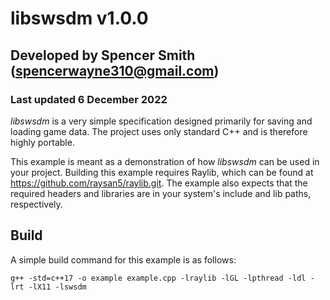 # libswsdm v1.0.0
## Developed by Spencer Smith (spencerwayne310@gmail.com)
### Last updated 6 December 2022

*libswsdm* is a very simple specification designed primarily for saving and loading game data. The project uses only standard C++ and is therefore highly portable. 

This example is meant as a demonstration of how *libswsdm* can be used in your project. Building this example requires Raylib, which can be found at https://github.com/raysan5/raylib.git. The example also expects that the required headers and libraries are in your system's include and lib paths, respectively.

## Build

A simple build command for this example is as follows:

`g++ -std=c++17 -o example example.cpp -lraylib -lGL -lpthread -ldl -lrt -lX11 -lswsdm`
